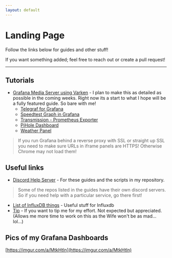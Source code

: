 ```yaml
---
layout: default
---
```


# Landing Page

Follow the links below for guides and other stuff!

If you want something added; feel free to reach out or create a pull request!

-----

## Tutorials

- [Grafana Media Server using Varken](https://alexandzors.github.io/things/grafana) - I plan to make this as detailed as possible in the coming weeks. Right now its a start to what I hope will be a fully featured guide. So bare with me!
  - [Telegraf for Grafana](https://alexandzors.github.io/things/grafana/telegraf)
  - [Speedtest Graph in Grafana](https://alexandzors.github.io/things/grafana/speedtest)
  - [Transmission - Prometheus Exporter](https://alexandzors.github.io/things/grafana/transmission)
  - [PiHole Dashboard](https://alexandzors.github.io/things/grafana/pihole)
  - [Weather Panel](http://blog.mike-greene.com/adding-weather-to-your-grafana-home-dashboard/)
> If you run Grafana behind a reverse proxy with SSL or straight up SSL you need to make sure URLs in iframe panels are HTTPS! Otherwise Chrome may not load them!

## Useful links

- [Discord Help Server](https://discord.gg/8y6sndR) - For these guides and the scripts in my repository.
>Some of the repos listed in the guides have their own discord servers. So if you need help with a particular service, go there first!
- [List of InfluxDB things](https://github.com/mark-rushakoff/awesome-influxdb) - Useful stuff for Influxdb
- [Tip](https://alexsguardian.net/donate) - If you want to tip me for my effort. Not expected but appreciated. (Allows me more time to work on this as the Wife won't be as mad... lol...)

## Pics of my Grafana Dashboards

[https://imgur.com/a/MtkHtln](https://imgur.com/a/MtkHtln)

